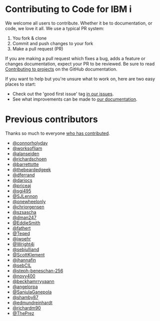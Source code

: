 # Contributing to Code for IBM i

We welcome all users to contribute. Whether it be to documentation, or code, we love it all. We use a typical PR system:

1. You fork & clone
2. Commit and push changes to your fork
3. Make a pull request (PR)

If you are making a pull request which fixes a bug, adds a feature or changes documentation, expect your PR to be reviewed. Be sure to read [Contributing to projects](https://docs.github.com/en/get-started/quickstart/contributing-to-projects) on the GitHub documentation.

If you want to help but you're unsure what to work on, here are two easy places to start:

* Check out the 'good first issue' tag [in our issues](https://github.com/halcyon-tech/vscode-ibmi/issues?q=is%3Aissue+is%3Aopen+label%3A%22good+first+issue%22).
* See what improvements can be made to [our documentation](https://github.com/halcyon-tech/vscode-ibmi/tree/master/docs).

# Previous contributors

Thanks so much to everyone [who has contributed](https://github.com/halcyon-tech/vscode-ibmi/graphs/contributors).

* [@connorholyday](https://github.com/connorholyday)
* [@worksofliam](https://github.com/worksofliam)
* [@alanseiden](https://github.com/alanseiden)
* [@richardschoen](https://github.com/richardschoen)
* [@barrettotte](https://github.com/barrettotte)
* [@thebeardedgeek](https://github.com/thebeardedgeek)
* [@dferrand](https://github.com/dferrand)
* [@dariocs](https://github.com/dariocs)
* [@priceaj](https://github.com/priceaj)
* [@sgi495](https://github.com/sgi495)
* [@SJLennon](https://github.com/SJLennon)
* [@onewheelonly](https://github.com/onewheelonly)
* [@chrjorgensen](https://github.com/chrjorgensen)
* [@szsascha](https://github.com/szsascha)
* [@dman247](https://github.com/dman247)
* [@EddieSmith](https://github.com/EddieSmith)
* [@fathert](https://github.com/fathert)
* [@Teqed](https://github.com/Teqed)
* [@jwoehr](https://github.com/jwoehr)
* [@Wright4i](https://github.com/Wright4i)
* [@sebjulliand](https://github.com/sebjulliand)
* [@ScottKlement](https://github.com/ScottKlement)
* [@jhannafin](https://github.com/jhannafin)
* [@sebCIL](https://github.com/sebCIL)
* [@steph-beneschan-256](https://github.com/steph-beneschan-256)
* [@novy400](https://github.com/novy400)
* [@beckhamrryyaann](https://github.com/beckhamrryyaann)
* [@angelorpa](https://github.com/angelorpa)
* [@SanjulaGanepola](https://github.com/SanjulaGanepola)
* [@shamby87](https://github.com/shamby87)
* [@edmundreinhardt](https://github.com/edmundreinhardt)
* [@richardm90](https://github.com/richardm90)
* [@ThePrez](https://github.com/ThePrez)
